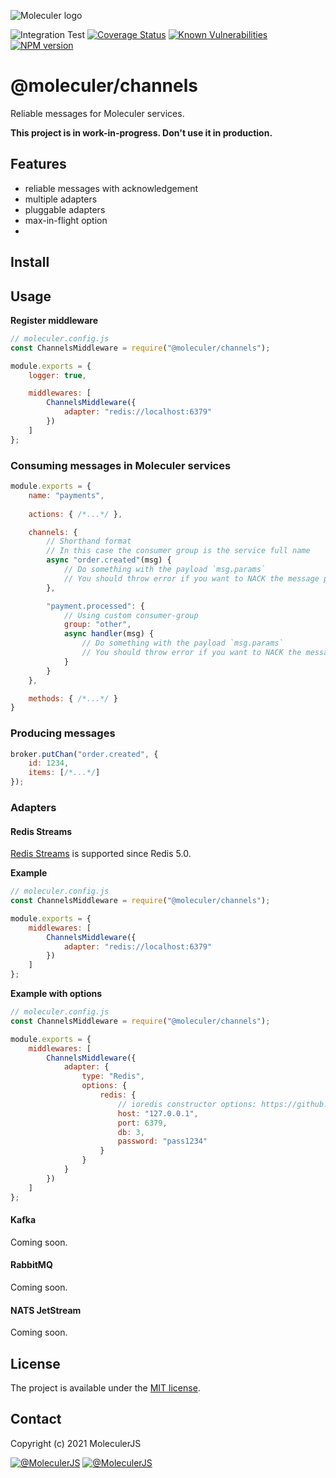 ![Moleculer logo](http://moleculer.services/images/banner.png)

![Integration Test](https://github.com/moleculerjs/channels/workflows/Integration%20Test/badge.svg)
[![Coverage Status](https://coveralls.io/repos/github/moleculerjs/channels/badge.svg?branch=master)](https://coveralls.io/github/moleculerjs/channels?branch=master)
[![Known Vulnerabilities](https://snyk.io/test/github/moleculerjs/channels/badge.svg)](https://snyk.io/test/github/moleculerjs/channels)
[![NPM version](https://badgen.net/npm/v/@moleculer/channels)](https://www.npmjs.com/package/@moleculer/channels)

# @moleculer/channels 
Reliable messages for Moleculer services.

**This project is in work-in-progress. Don't use it in production.**

## Features
- reliable messages with acknowledgement
- multiple adapters
- pluggable adapters
- max-in-flight option
- 

## Install
<!-- ```
npm i @moleculer/channels
``` -->

## Usage

**Register middleware**
```js
// moleculer.config.js
const ChannelsMiddleware = require("@moleculer/channels");

module.exports = {
    logger: true,

    middlewares: [
        ChannelsMiddleware({
            adapter: "redis://localhost:6379"
        })
    ]
};
```

### Consuming messages in Moleculer services
```js
module.exports = {
    name: "payments",
    
    actions: { /*...*/ },

    channels: {
        // Shorthand format
        // In this case the consumer group is the service full name
        async "order.created"(msg) {
            // Do something with the payload `msg.params`
            // You should throw error if you want to NACK the message processing.
        },

        "payment.processed": {
            // Using custom consumer-group
            group: "other",
            async handler(msg) {
                // Do something with the payload `msg.params`
                // You should throw error if you want to NACK the message processing.
            }
        }
    },

    methods: { /*...*/ }
}
```

### Producing messages
```js
broker.putChan("order.created", {
    id: 1234,
    items: [/*...*/]
});
```

### Adapters

#### Redis Streams
[Redis Streams](https://redis.io/topics/streams-intro) is supported since Redis 5.0.

**Example**
```js
// moleculer.config.js
const ChannelsMiddleware = require("@moleculer/channels");

module.exports = {
    middlewares: [
        ChannelsMiddleware({
            adapter: "redis://localhost:6379"
        })
    ]
};
```

**Example with options**
```js
// moleculer.config.js
const ChannelsMiddleware = require("@moleculer/channels");

module.exports = {
    middlewares: [
        ChannelsMiddleware({
            adapter: {
                type: "Redis",
                options: {
                    redis: {
                        // ioredis constructor options: https://github.com/luin/ioredis#connect-to-redis
                        host: "127.0.0.1",
                        port: 6379,
                        db: 3,
                        password: "pass1234"
                    }
                }
            }
        })
    ]
};
```

#### Kafka
Coming soon.

#### RabbitMQ
Coming soon.

#### NATS JetStream
Coming soon.

<!-- ## Benchmark
There is some benchmark with all adapters. [You can find the results here.](benchmark/results/common/README.md) -->

## License
The project is available under the [MIT license](https://tldrlegal.com/license/mit-license).

## Contact
Copyright (c) 2021 MoleculerJS

[![@MoleculerJS](https://img.shields.io/badge/github-moleculerjs-green.svg)](https://github.com/moleculerjs) [![@MoleculerJS](https://img.shields.io/badge/twitter-MoleculerJS-blue.svg)](https://twitter.com/MoleculerJS)
